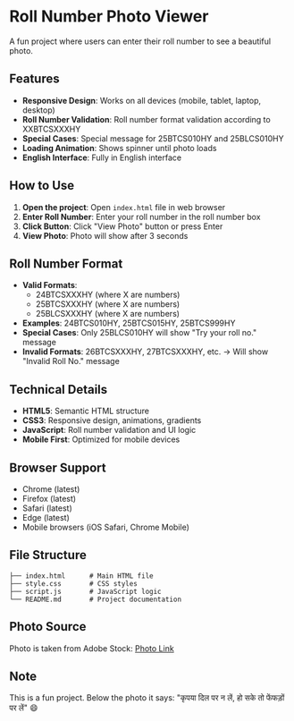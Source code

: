 # Roll Number Photo Viewer

A fun project where users can enter their roll number to see a beautiful photo.

## Features

- **Responsive Design**: Works on all devices (mobile, tablet, laptop, desktop)
- **Roll Number Validation**: Roll number format validation according to XXBTCSXXXHY
- **Special Cases**: Special message for 25BTCS010HY and 25BLCS010HY
- **Loading Animation**: Shows spinner until photo loads
- **English Interface**: Fully in English interface

## How to Use

1. **Open the project**: Open `index.html` file in web browser
2. **Enter Roll Number**: Enter your roll number in the roll number box
3. **Click Button**: Click "View Photo" button or press Enter
4. **View Photo**: Photo will show after 3 seconds

## Roll Number Format

- **Valid Formats**: 
  - 24BTCSXXXHY (where X are numbers)
  - 25BTCSXXXHY (where X are numbers)
  - 25BLCSXXXHY (where X are numbers)
- **Examples**: 24BTCS010HY, 25BTCS015HY, 25BTCS999HY
- **Special Cases**: Only 25BLCS010HY will show "Try your roll no." message
- **Invalid Formats**: 26BTCSXXXHY, 27BTCSXXXHY, etc. → Will show "Invalid Roll No." message

## Technical Details

- **HTML5**: Semantic HTML structure
- **CSS3**: Responsive design, animations, gradients
- **JavaScript**: Roll number validation and UI logic
- **Mobile First**: Optimized for mobile devices

## Browser Support

- Chrome (latest)
- Firefox (latest)
- Safari (latest)
- Edge (latest)
- Mobile browsers (iOS Safari, Chrome Mobile)

## File Structure

```
├── index.html      # Main HTML file
├── style.css       # CSS styles
├── script.js       # JavaScript logic
└── README.md       # Project documentation
```

## Photo Source

Photo is taken from Adobe Stock: [Photo Link](https://as1.ftcdn.net/jpg/12/15/20/74/1000_F_1215207426_CyWsTkMt5vb7bwIv0NcsYBreMNEaBeAP.jpg)

## Note

This is a fun project. Below the photo it says: "कृपया दिल पर न लें, हो सके तो फेंफड़ों पर लें" 😄
